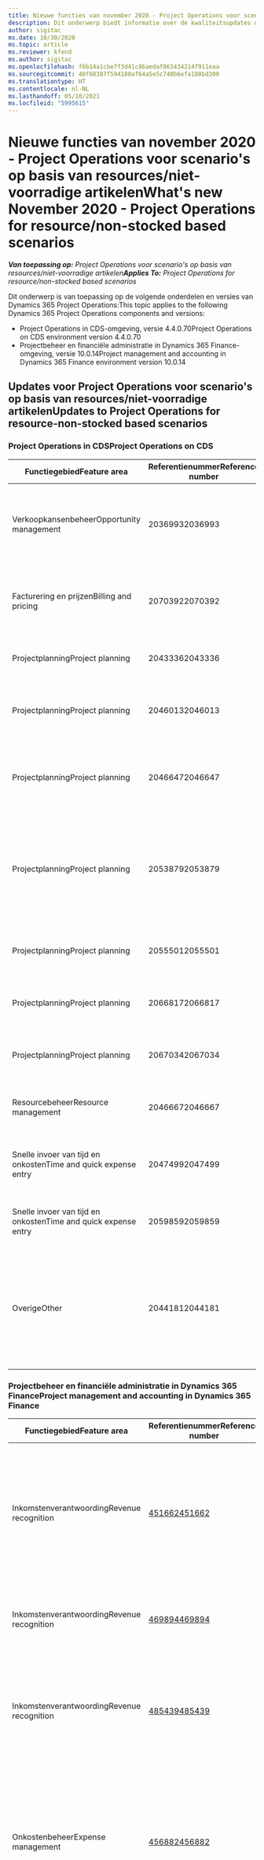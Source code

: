 ```yaml
---
title: Nieuwe functies van november 2020 - Project Operations voor scenario's op basis van resources/niet-voorradige artikelen
description: Dit onderwerp biedt informatie over de kwaliteitsupdates die beschikbaar zijn in de release van november 2020 van Project Operations voor scenario's op basis van resources/niet-voorradige artikelen.
author: sigitac
ms.date: 10/30/2020
ms.topic: article
ms.reviewer: kfend
ms.author: sigitac
ms.openlocfilehash: f6b14a1cbe7f3d41c86aedaf863434214f911eaa
ms.sourcegitcommit: 40f68387f594180af64a5e5c748b6efa188bd300
ms.translationtype: HT
ms.contentlocale: nl-NL
ms.lasthandoff: 05/10/2021
ms.locfileid: "5995615"
---
```

# <a name="whats-new-november-2020---project-operations-for-resourcenon-stocked-based-scenarios"></a><span data-ttu-id="fdaac-103">Nieuwe functies van november 2020 - Project Operations voor scenario's op basis van resources/niet-voorradige artikelen</span><span class="sxs-lookup"><span data-stu-id="fdaac-103">What's new November 2020 - Project Operations for resource/non-stocked based scenarios</span></span>

<span data-ttu-id="fdaac-104">_**Van toepassing op:** Project Operations voor scenario's op basis van resources/niet-voorradige artikelen_</span><span class="sxs-lookup"><span data-stu-id="fdaac-104">_**Applies To:** Project Operations for resource/non-stocked based scenarios_</span></span>

<span data-ttu-id="fdaac-105">Dit onderwerp is van toepassing op de volgende onderdelen en versies van Dynamics 365 Project Operations:</span><span class="sxs-lookup"><span data-stu-id="fdaac-105">This topic applies to the following Dynamics 365 Project Operations components and versions:</span></span>

- <span data-ttu-id="fdaac-106">Project Operations in CDS-omgeving, versie 4.4.0.70</span><span class="sxs-lookup"><span data-stu-id="fdaac-106">Project Operations on CDS environment version 4.4.0.70</span></span>
- <span data-ttu-id="fdaac-107">Projectbeheer en financiële administratie in Dynamics 365 Finance-omgeving, versie 10.0.14</span><span class="sxs-lookup"><span data-stu-id="fdaac-107">Project management and accounting in Dynamics 365 Finance environment version 10.0.14</span></span>

## <a name="updates-to-project-operations-for-resource-non-stocked-based-scenarios"></a><span data-ttu-id="fdaac-108">Updates voor Project Operations voor scenario's op basis van resources/niet-voorradige artikelen</span><span class="sxs-lookup"><span data-stu-id="fdaac-108">Updates to Project Operations for resource-non-stocked based scenarios</span></span>

### <a name="project-operations-on-cds"></a><span data-ttu-id="fdaac-109">Project Operations in CDS</span><span class="sxs-lookup"><span data-stu-id="fdaac-109">Project Operations on CDS</span></span>

| <span data-ttu-id="fdaac-110">Functiegebied</span><span class="sxs-lookup"><span data-stu-id="fdaac-110">Feature area</span></span>                 | <span data-ttu-id="fdaac-111">Referentienummer</span><span class="sxs-lookup"><span data-stu-id="fdaac-111">Reference number</span></span> | <span data-ttu-id="fdaac-112">Kwaliteitsupdate</span><span class="sxs-lookup"><span data-stu-id="fdaac-112">Quality update</span></span>                                                                                                                                                                    |
|------------------------------|------------------|-----------------------------------------------------------------------------------------------------------------------------------------------------------------------------------|
| <span data-ttu-id="fdaac-113">Verkoopkansenbeheer</span><span class="sxs-lookup"><span data-stu-id="fdaac-113">Opportunity management</span></span>       | <span data-ttu-id="fdaac-114">2036993</span><span class="sxs-lookup"><span data-stu-id="fdaac-114">2036993</span></span>          | <span data-ttu-id="fdaac-115">Schattingsregels en contractregels voor resourcetoekenningen worden bijgewerkt in winnende prijsopgaven wanneer het type prijsopgaveregel **Alle taken** is.</span><span class="sxs-lookup"><span data-stu-id="fdaac-115">Estimate line and resource   assignment contract lines are updated on winning quotes when the quote line   type is **All tasks**.</span></span>                                                 |
| <span data-ttu-id="fdaac-116">Facturering en prijzen</span><span class="sxs-lookup"><span data-stu-id="fdaac-116">Billing and pricing</span></span>          | <span data-ttu-id="fdaac-117">2070392</span><span class="sxs-lookup"><span data-stu-id="fdaac-117">2070392</span></span>          | <span data-ttu-id="fdaac-118">Projectcontractregels op de factuur nemen elke keer toe als **Factuurtransacties vernieuwen** wordt geselecteerd.</span><span class="sxs-lookup"><span data-stu-id="fdaac-118">Project contract lines on the   invoice increase every time **Refresh invoice transactions** is selected.</span></span>                                                                         |
| <span data-ttu-id="fdaac-119">Projectplanning</span><span class="sxs-lookup"><span data-stu-id="fdaac-119">Project planning</span></span>             | <span data-ttu-id="fdaac-120">2043336</span><span class="sxs-lookup"><span data-stu-id="fdaac-120">2043336</span></span>          | <span data-ttu-id="fdaac-121">Kan de record van een projectteamlid niet verwijderen.</span><span class="sxs-lookup"><span data-stu-id="fdaac-121">Unable to delete a project team   member record.</span></span>                                                                                                                                  |
| <span data-ttu-id="fdaac-122">Projectplanning</span><span class="sxs-lookup"><span data-stu-id="fdaac-122">Project planning</span></span>             | <span data-ttu-id="fdaac-123">2046013</span><span class="sxs-lookup"><span data-stu-id="fdaac-123">2046013</span></span>          | <span data-ttu-id="fdaac-124">Inconsistent gedrag voor kolommen met schattingen tijdens laden versus bij verandering van type tijdfase.</span><span class="sxs-lookup"><span data-stu-id="fdaac-124">Inconsistent behavior for   Estimates tag columns during load vs. on change of time-phase type.</span></span>                                                                                   |
| <span data-ttu-id="fdaac-125">Projectplanning</span><span class="sxs-lookup"><span data-stu-id="fdaac-125">Project planning</span></span>             | <span data-ttu-id="fdaac-126">2046647</span><span class="sxs-lookup"><span data-stu-id="fdaac-126">2046647</span></span>          | <span data-ttu-id="fdaac-127">Begin- en eindtijden wijken een uur af wanneer resourcevereisten worden gegenereerd door projectteamleden.</span><span class="sxs-lookup"><span data-stu-id="fdaac-127">Start and end times are off by   an hour when resource requirements are generated from project team members.</span></span>                                                                      |
| <span data-ttu-id="fdaac-128">Projectplanning</span><span class="sxs-lookup"><span data-stu-id="fdaac-128">Project planning</span></span>             | <span data-ttu-id="fdaac-129">2053879</span><span class="sxs-lookup"><span data-stu-id="fdaac-129">2053879</span></span>          | <span data-ttu-id="fdaac-130">(In de komende CDS-uitrol) PublishUnassignedAssignments onderbreekt een poging om een taak op te slaan bij de fout "De doorgegeven waarde voor ConditionOperator.In is leeg".</span><span class="sxs-lookup"><span data-stu-id="fdaac-130">(Per the upcoming CDS rollout)   PublishUnassignedAssignments breaks an attempt to save a task when the error, "The value passed for ConditionOperator.In is empty."</span></span>                       |
| <span data-ttu-id="fdaac-131">Projectplanning</span><span class="sxs-lookup"><span data-stu-id="fdaac-131">Project planning</span></span>             | <span data-ttu-id="fdaac-132">2055501</span><span class="sxs-lookup"><span data-stu-id="fdaac-132">2055501</span></span>          | <span data-ttu-id="fdaac-133">Als **Startdatum van project** leeg is, veroorzaakt dat een fout in de planning.</span><span class="sxs-lookup"><span data-stu-id="fdaac-133">Leaving the **Project Start   Date** empty causes a failure in the schedule.</span></span>                                                                                                      |
| <span data-ttu-id="fdaac-134">Projectplanning</span><span class="sxs-lookup"><span data-stu-id="fdaac-134">Project planning</span></span>             | <span data-ttu-id="fdaac-135">2066817</span><span class="sxs-lookup"><span data-stu-id="fdaac-135">2066817</span></span>          | <span data-ttu-id="fdaac-136">Kan geen generieke resource maken met Personen selecteren in het tabblad **Taken**.</span><span class="sxs-lookup"><span data-stu-id="fdaac-136">Can't create a generic resource   using the people picker on the **Tasks** tab.</span></span>                                                                                                   |
| <span data-ttu-id="fdaac-137">Projectplanning</span><span class="sxs-lookup"><span data-stu-id="fdaac-137">Project planning</span></span>             | <span data-ttu-id="fdaac-138">2067034</span><span class="sxs-lookup"><span data-stu-id="fdaac-138">2067034</span></span>          | <span data-ttu-id="fdaac-139">De knop **Details weergeven** is niet beschikbaar op de pagina **Details van de taak**.</span><span class="sxs-lookup"><span data-stu-id="fdaac-139">**View Details** button is not   available on the **Details of Task** page.</span></span>                                                                                                       |
| <span data-ttu-id="fdaac-140">Resourcebeheer</span><span class="sxs-lookup"><span data-stu-id="fdaac-140">Resource management</span></span>          | <span data-ttu-id="fdaac-141">2046667</span><span class="sxs-lookup"><span data-stu-id="fdaac-141">2046667</span></span>          | <span data-ttu-id="fdaac-142">Generieke teamleden worden niet verwijderd, zelfs niet nadat aan alle bronnen is voldaan.</span><span class="sxs-lookup"><span data-stu-id="fdaac-142">Generic team members aren't   deleted even after all resources are fulfilled.</span></span>                                                                                                    |
| <span data-ttu-id="fdaac-143">Snelle invoer van tijd en onkosten</span><span class="sxs-lookup"><span data-stu-id="fdaac-143">Time and quick expense entry</span></span> | <span data-ttu-id="fdaac-144">2047499</span><span class="sxs-lookup"><span data-stu-id="fdaac-144">2047499</span></span>          | <span data-ttu-id="fdaac-145">De knop **Nieuw** op de pagina Tijdsvermelding opent de pagina **Nieuwe e-mailhandtekening**.</span><span class="sxs-lookup"><span data-stu-id="fdaac-145">The **New** button on the Time   Entry page opens the **New Email Signature** page.</span></span>                                                                                               |
| <span data-ttu-id="fdaac-146">Snelle invoer van tijd en onkosten</span><span class="sxs-lookup"><span data-stu-id="fdaac-146">Time and quick expense entry</span></span> | <span data-ttu-id="fdaac-147">2059859</span><span class="sxs-lookup"><span data-stu-id="fdaac-147">2059859</span></span>          | <span data-ttu-id="fdaac-148">Er wordt een onverwachte pop-up geopend wanneer u een onkostenpost maakt.</span><span class="sxs-lookup"><span data-stu-id="fdaac-148">Unexpected pop-up opens when   creating an expense entry.</span></span>                                                                                                                         |
| <span data-ttu-id="fdaac-149">Overige</span><span class="sxs-lookup"><span data-stu-id="fdaac-149">Other</span></span>                        | <span data-ttu-id="fdaac-150">2044181</span><span class="sxs-lookup"><span data-stu-id="fdaac-150">2044181</span></span>          | <span data-ttu-id="fdaac-151">(Inkooporder verwijderen) Bij het verwijderen van msdyn_projectServiceCore_Patch en msdyn_ProjectServiceCore_solutions treedt de fout "Record is niet beschikbaar" op.</span><span class="sxs-lookup"><span data-stu-id="fdaac-151">(Uninstalling purchase order)   When trying to uninstall msdyn_ProjectServiceCore_Patch and msdyn Project   service core solutions, the error, "Record is unavailable"   occurs.</span></span>  |

### <a name="project-management-and-accounting-in-dynamics-365-finance"></a><span data-ttu-id="fdaac-152">Projectbeheer en financiële administratie in Dynamics 365 Finance</span><span class="sxs-lookup"><span data-stu-id="fdaac-152">Project management and accounting in Dynamics 365 Finance</span></span>

| <span data-ttu-id="fdaac-153">Functiegebied</span><span class="sxs-lookup"><span data-stu-id="fdaac-153">Feature area</span></span>        | <span data-ttu-id="fdaac-154">Referentienummer</span><span class="sxs-lookup"><span data-stu-id="fdaac-154">Reference number</span></span> | <span data-ttu-id="fdaac-155">Kwaliteitsupdate</span><span class="sxs-lookup"><span data-stu-id="fdaac-155">Quality update</span></span>                                                                                                                                                            |
|---------------------|------------------|---------------------------------------------------------------------------------------------------------------------------------------------------------------------------|
| <span data-ttu-id="fdaac-156">Inkomstenverantwoording</span><span class="sxs-lookup"><span data-stu-id="fdaac-156">Revenue recognition</span></span> | [<span data-ttu-id="fdaac-157">451662</span><span class="sxs-lookup"><span data-stu-id="fdaac-157">451662</span></span>](https://fix.lcs.dynamics.com/Issue/Details/?bugId=451662)           | <span data-ttu-id="fdaac-158">Voltooid schattingspercentage voor project is onjuist wanneer het contract vreemde valuta gebruikt en werkvoortgangspercentage voor voltooiingsmethode.</span><span class="sxs-lookup"><span data-stu-id="fdaac-158">Project estimate percentage   complete is wrong when the contract is using a foreign currency and the work   progress percentage for complete method.</span></span>                     |
| <span data-ttu-id="fdaac-159">Inkomstenverantwoording</span><span class="sxs-lookup"><span data-stu-id="fdaac-159">Revenue recognition</span></span> | [<span data-ttu-id="fdaac-160">469894</span><span class="sxs-lookup"><span data-stu-id="fdaac-160">469894</span></span>](https://fix.lcs.dynamics.com/Issue/Details/?bugId=469894)           | <span data-ttu-id="fdaac-161">Kan geen schattingen boeken met de voltooiingsmethode **Werkelijke kosten**.</span><span class="sxs-lookup"><span data-stu-id="fdaac-161">Unable to post estimates with   the **Actual cost** completion method.</span></span>                                                                                                    |
| <span data-ttu-id="fdaac-162">Inkomstenverantwoording</span><span class="sxs-lookup"><span data-stu-id="fdaac-162">Revenue recognition</span></span> | [<span data-ttu-id="fdaac-163">485439</span><span class="sxs-lookup"><span data-stu-id="fdaac-163">485439</span></span>](https://fix.lcs.dynamics.com/Issue/Details/?bugId=485439)           | <span data-ttu-id="fdaac-164">Verwijderen mislukt vanwege een fout in een onevenwichtig boekstuk wanneer de bedrijfsvaluta en de transactievaluta verschillend zijn.</span><span class="sxs-lookup"><span data-stu-id="fdaac-164">Elimination fails because of a   voucher imbalance error when the company currency and transaction currency   are different.</span></span>                                              |
| <span data-ttu-id="fdaac-165">Onkostenbeheer</span><span class="sxs-lookup"><span data-stu-id="fdaac-165">Expense management</span></span>  | [<span data-ttu-id="fdaac-166">456882</span><span class="sxs-lookup"><span data-stu-id="fdaac-166">456882</span></span>](https://fix.lcs.dynamics.com/Issue/Details/?bugId=456822)           | <span data-ttu-id="fdaac-167">Voor gebruikers die geen beheerder zijn, worden de opzoekwaarden voor kolommen met onkostenregels, zoals **Project-id** en **Uitgavencategorie**, niet correct weergegeven in het gegevensconnectorframe.</span><span class="sxs-lookup"><span data-stu-id="fdaac-167">For non-admin users, the lookup   values for expense line columns such as **Project ID** and **Expense   Category** aren't showing correctly in the data connector frame.</span></span> |
| <span data-ttu-id="fdaac-168">Onkostenbeheer</span><span class="sxs-lookup"><span data-stu-id="fdaac-168">Expense management</span></span>  | [<span data-ttu-id="fdaac-169">469300</span><span class="sxs-lookup"><span data-stu-id="fdaac-169">469300</span></span>](https://fix.lcs.dynamics.com/Issue/Details/?bugId=469300)           | <span data-ttu-id="fdaac-170">De standaardregeleigenschap wordt niet weergegeven voor onkostencategorieën.</span><span class="sxs-lookup"><span data-stu-id="fdaac-170">The line property default isn't   showing for Expense categories.</span></span>                                                                                                         |
| <span data-ttu-id="fdaac-171">Onkostenbeheer</span><span class="sxs-lookup"><span data-stu-id="fdaac-171">Expense management</span></span>  | [<span data-ttu-id="fdaac-172">469302</span><span class="sxs-lookup"><span data-stu-id="fdaac-172">469302</span></span>](https://fix.lcs.dynamics.com/Issue/Details/?bugId=469302)           | <span data-ttu-id="fdaac-173">Onkostenintegratie moet de regeleigenschap uit de onkostennota bevatten.</span><span class="sxs-lookup"><span data-stu-id="fdaac-173">Expense integration must include   the line property from the expense report.</span></span>                                                                                             |
| <span data-ttu-id="fdaac-174">Facturering</span><span class="sxs-lookup"><span data-stu-id="fdaac-174">Invoicing</span></span>           | [<span data-ttu-id="fdaac-175">462499</span><span class="sxs-lookup"><span data-stu-id="fdaac-175">462499</span></span>](https://fix.lcs.dynamics.com/Issue/Details/?bugId=462499)           | <span data-ttu-id="fdaac-176">Kan geen projectfactuurvoorstellen boeken vanwege de foutmelding dat de FD-combinatie niet is gevalideerd.</span><span class="sxs-lookup"><span data-stu-id="fdaac-176">Can't post project invoice   proposals because of an error message that says the combination of FD wasn't   validated.</span></span>                                                    |
| <span data-ttu-id="fdaac-177">Facturering</span><span class="sxs-lookup"><span data-stu-id="fdaac-177">Invoicing</span></span>           | [<span data-ttu-id="fdaac-178">470614</span><span class="sxs-lookup"><span data-stu-id="fdaac-178">470614</span></span>](https://fix.lcs.dynamics.com/Issue/Details/?bugId=470614)           | <span data-ttu-id="fdaac-179">Kan transacties van de detailpagina **Factuur** niet weergeven.</span><span class="sxs-lookup"><span data-stu-id="fdaac-179">Can't view transactions from the   **invoice** details page.</span></span>                                                                                                              |
| <span data-ttu-id="fdaac-180">Facturering</span><span class="sxs-lookup"><span data-stu-id="fdaac-180">Invoicing</span></span>           | [<span data-ttu-id="fdaac-181">480070</span><span class="sxs-lookup"><span data-stu-id="fdaac-181">480070</span></span>](https://fix.lcs.dynamics.com/Issue/Details/?bugId=480070)           | <span data-ttu-id="fdaac-182">Factuurvoorstelregels kunnen worden verwijderd.</span><span class="sxs-lookup"><span data-stu-id="fdaac-182">Invoice proposal lines can be   deleted.</span></span>                                                                                                                                  |
| <span data-ttu-id="fdaac-183">Projectboekhouding</span><span class="sxs-lookup"><span data-stu-id="fdaac-183">Project accounting</span></span>  | [<span data-ttu-id="fdaac-184">470293</span><span class="sxs-lookup"><span data-stu-id="fdaac-184">470293</span></span>](https://fix.lcs.dynamics.com/Issue/Details/?bugId=470293)           | <span data-ttu-id="fdaac-185">Items in het menu **Prognose** zijn niet zichtbaar op de lijstpagina **Projecten**.</span><span class="sxs-lookup"><span data-stu-id="fdaac-185">**Forecast** menu items aren't   visible on the **Projects** list page.</span></span>                                                                                                   |
| <span data-ttu-id="fdaac-186">Projectboekhouding</span><span class="sxs-lookup"><span data-stu-id="fdaac-186">Project accounting</span></span>  | [<span data-ttu-id="fdaac-187">475873</span><span class="sxs-lookup"><span data-stu-id="fdaac-187">475873</span></span>](https://fix.lcs.dynamics.com/Issue/Details/?bugId=475873)           | <span data-ttu-id="fdaac-188">Kan **Projectoverzicht**   > **Transacties en prognose** niet openen.</span><span class="sxs-lookup"><span data-stu-id="fdaac-188">Can't open **Project statement**   > **Transactions and forecast**.</span></span>                                                                                                       |
| <span data-ttu-id="fdaac-189">Projectboekhouding</span><span class="sxs-lookup"><span data-stu-id="fdaac-189">Project accounting</span></span>  | [<span data-ttu-id="fdaac-190">475879</span><span class="sxs-lookup"><span data-stu-id="fdaac-190">475879</span></span>](https://fix.lcs.dynamics.com/Issue/Details/?bugId=475879)           | <span data-ttu-id="fdaac-191">**Financiële administratie aanpassen** is niet ingeschakeld voor gefactureerde projecttransacties.</span><span class="sxs-lookup"><span data-stu-id="fdaac-191">**Adjust accounting** isn't   enabled for invoiced project transactions.</span></span>                                                                                                  |
| <span data-ttu-id="fdaac-192">Projectboekhouding</span><span class="sxs-lookup"><span data-stu-id="fdaac-192">Project accounting</span></span>  | [<span data-ttu-id="fdaac-193">480962</span><span class="sxs-lookup"><span data-stu-id="fdaac-193">480962</span></span>](https://fix.lcs.dynamics.com/Issue/Details/?bugId=480962)           | <span data-ttu-id="fdaac-194">Boekhoudgegevens zijn niet opgenomen in de tabel **ProjCDSActualsImport** wanneer het **Integratiejournaal** wordt geboekt.</span><span class="sxs-lookup"><span data-stu-id="fdaac-194">Accounting details aren't   included on the **ProjCDSActualsImport** table when the **Integration**   journal is posted.</span></span>                                                  |
| <span data-ttu-id="fdaac-195">Projectboekhouding</span><span class="sxs-lookup"><span data-stu-id="fdaac-195">Project accounting</span></span>  | [<span data-ttu-id="fdaac-196">482558</span><span class="sxs-lookup"><span data-stu-id="fdaac-196">482558</span></span>](https://fix.lcs.dynamics.com/Issue/Details/?bugId=482558)           | <span data-ttu-id="fdaac-197">De vermelding voor de projectprognose wordt verdubbeld wanneer u een resourcetoewijzing verwijdert en weer toevoegt.</span><span class="sxs-lookup"><span data-stu-id="fdaac-197">The Project forecast entry is   doubled when you remove and then readd a resource assignment.</span></span>                                                                            |
| <span data-ttu-id="fdaac-198">Projectboekhouding</span><span class="sxs-lookup"><span data-stu-id="fdaac-198">Project accounting</span></span>  | [<span data-ttu-id="fdaac-199">502019</span><span class="sxs-lookup"><span data-stu-id="fdaac-199">502019</span></span>](https://fix.lcs.dynamics.com/Issue/Details/?bugId=502019)           | <span data-ttu-id="fdaac-200">Als u een koppeling met een project-id selecteert, wordt de URL van de CDS-dieptekoppeling niet geopend.</span><span class="sxs-lookup"><span data-stu-id="fdaac-200">Selecting a Project ID link   doesn't open the CDS deep link URL.</span></span>                                                                                                         |
| <span data-ttu-id="fdaac-201">Projectboekhouding</span><span class="sxs-lookup"><span data-stu-id="fdaac-201">Project accounting</span></span>  | [<span data-ttu-id="fdaac-202">505458</span><span class="sxs-lookup"><span data-stu-id="fdaac-202">505458</span></span>](https://fix.lcs.dynamics.com/Issue/Details/?bugId=505458)           | <span data-ttu-id="fdaac-203">Kan de startdatum van een taak in CDS niet bijwerken.</span><span class="sxs-lookup"><span data-stu-id="fdaac-203">Can't update the start date on a   task in CDS.</span></span>                                                                                                                           |
| <span data-ttu-id="fdaac-204">Projectboekhouding</span><span class="sxs-lookup"><span data-stu-id="fdaac-204">Project accounting</span></span>  | [<span data-ttu-id="fdaac-205">510041</span><span class="sxs-lookup"><span data-stu-id="fdaac-205">510041</span></span>](https://fix.lcs.dynamics.com/Issue/Details/?bugId=510041)           | <span data-ttu-id="fdaac-206">Als u de functie inschakelt, zijn meerdere contractregels niet mogelijk zonder CDS-integratie.</span><span class="sxs-lookup"><span data-stu-id="fdaac-206">Enabling the feature, Multiple contract lines isn't possible without CDS integration.</span></span>                                                                                   |

### <a name="regulatory-updates"></a><span data-ttu-id="fdaac-207">Wijzigingen in regelgeving</span><span class="sxs-lookup"><span data-stu-id="fdaac-207">Regulatory updates</span></span>
<span data-ttu-id="fdaac-208">Voor informatie over updates in regelgeving voor Finance and Operations-apps leest u [Wijzigingen in regelgeving](/dynamics365/finance/localizations/regulatory-updates).</span><span class="sxs-lookup"><span data-stu-id="fdaac-208">For information about regulatory updates for Finance and Operations apps, see [Regulatory updates](/dynamics365/finance/localizations/regulatory-updates).</span></span> <span data-ttu-id="fdaac-209">U kunt ook inloggen op LCS en de geplande updates van de regelgeving bekijken met de tool Probleem zoeken.</span><span class="sxs-lookup"><span data-stu-id="fdaac-209">You can also sign in to LCS and view the planned regulatory updates using the Issue search tool.</span></span> <span data-ttu-id="fdaac-210">Met het Probleem zoeken kunt u zoeken op land, type functie en release.</span><span class="sxs-lookup"><span data-stu-id="fdaac-210">Issue search lets you search by country, type of feature, and release.</span></span>


[!INCLUDE[footer-include](../includes/footer-banner.md)]
